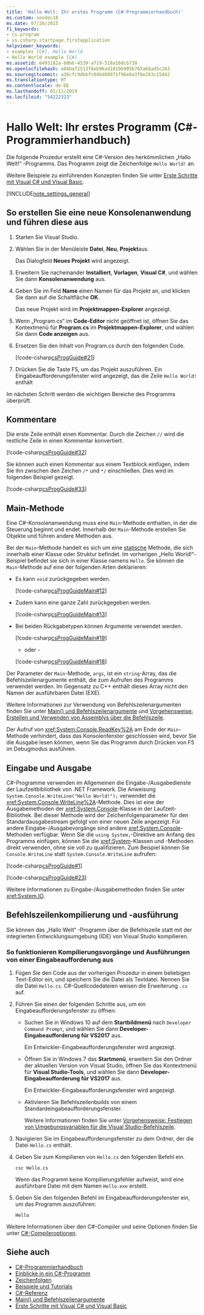```yaml
---
title: 'Hallo Welt: Ihr erstes Programm (C#-Programmierhandbuch)'
ms.custom: seodec18
ms.date: 07/20/2015
f1_keywords:
- cs.program
- vs.csharp.startpage.firstapplication
helpviewer_keywords:
- examples [C#], Hello World
- Hello World example [C#]
ms.assetid: 6493182a-b0b6-4539-a719-518a168cb730
ms.openlocfilehash: e84baf2513f6eb96ad1819b995b765a66ad5c263
ms.sourcegitcommit: a36cfc9dbbfc04bd88971f96e8a3f8e283c15d42
ms.translationtype: HT
ms.contentlocale: de-DE
ms.lasthandoff: 01/11/2019
ms.locfileid: "54222323"
---
```

# <a name="hello-world----your-first-program-c-programming-guide"></a>Hallo Welt: Ihr erstes Programm (C#-Programmierhandbuch)

Die folgende Prozedur erstellt eine C#-Version des herkömmlichen „Hallo Welt!“ -Programms. Das Programm zeigt die Zeichenfolge `Hello World!` an.

Weitere Beispiele zu einführenden Konzepten finden Sie unter [Erste Schritte mit Visual C# und Visual Basic](/visualstudio/ide/getting-started-with-visual-csharp-and-visual-basic).

[!INCLUDE[note_settings_general](~/includes/note-settings-general-md.md)]

## <a name="to-create-and-run-a-console-application"></a>So erstellen Sie eine neue Konsolenanwendung und führen diese aus

1. Starten Sie Visual Studio.

2. Wählen Sie in der Menüleiste **Datei**, **Neu**, **Projekt**aus.

     Das Dialogfeld **Neues Projekt** wird angezeigt.

3. Erweitern Sie nacheinander **Installiert**, **Vorlagen**, **Visual C#**, und wählen Sie dann **Konsolenanwendung** aus.

4. Geben Sie im Feld **Name** einen Namen für das Projekt an, und klicken Sie dann auf die Schaltfläche **OK**.

     Das neue Projekt wird im **Projektmappen-Explorer** angezeigt.

5. Wenn „Program.cs“ im **Code-Editor** nicht geöffnet ist, öffnen Sie das Kontextmenü für **Program.cs** im **Projektmappen-Explorer**, und wählen Sie dann **Code anzeigen** aus.

6. Ersetzen Sie den Inhalt von Program.cs durch den folgenden Code.

     [!code-csharp[csProgGuide#21](../../../csharp/programming-guide/inside-a-program/codesnippet/CSharp/hello-world-your-first-program_1.cs)]

7. Drücken Sie die Taste F5, um das Projekt auszuführen. Ein Eingabeaufforderungsfenster wird angezeigt, das die Zeile `Hello World!` enthält

Im nächsten Schritt werden die wichtigen Bereiche des Programms überprüft.

## <a name="comments"></a>Kommentare

Die erste Zeile enthält einen Kommentar. Durch die Zeichen `//` wird die restliche Zeile in einen Kommentar konvertiert.

[!code-csharp[csProgGuide#32](../../../csharp/programming-guide/inside-a-program/codesnippet/CSharp/hello-world-your-first-program_2.cs)]

Sie können auch einen Kommentar aus einem Textblock einfügen, indem Sie ihn zwischen den Zeichen `/*` und `*/` einschließen. Dies wird im folgenden Beispiel gezeigt.

[!code-csharp[csProgGuide#33](../../../csharp/programming-guide/inside-a-program/codesnippet/CSharp/hello-world-your-first-program_3.cs)]

## <a name="main-method"></a>Main-Methode

Eine C#-Konsolenanwendung muss eine `Main`-Methode enthalten, in der die Steuerung beginnt und endet. Innerhalb der `Main`-Methode erstellen Sie Objekte und führen andere Methoden aus.

Bei der `Main`-Methode handelt es sich um eine [statische](../../../csharp/language-reference/keywords/static.md) Methode, die sich innerhalb einer Klasse oder Struktur befindet. Im vorherigen „Hello World!“-Beispiel befindet sie sich in einer Klasse namens `Hello`. Sie können die `Main`-Methode auf eine der folgenden Arten deklarieren:

- Es kann `void` zurückgegeben werden.

     [!code-csharp[csProgGuideMain#12](../../../csharp/programming-guide/inside-a-program/codesnippet/CSharp/hello-world-your-first-program_4.cs)]

- Zudem kann eine ganze Zahl zurückgegeben werden.

     [!code-csharp[csProgGuideMain#13](../../../csharp/programming-guide/inside-a-program/codesnippet/CSharp/hello-world-your-first-program_5.cs)]

- Bei beiden Rückgabetypen können Argumente verwendet werden.

     [!code-csharp[csProgGuideMain#19](../../../csharp/programming-guide/inside-a-program/codesnippet/CSharp/hello-world-your-first-program_6.cs)]

     - oder -

     [!code-csharp[csProgGuideMain#18](../../../csharp/programming-guide/inside-a-program/codesnippet/CSharp/hello-world-your-first-program_7.cs)]

Der Parameter der `Main`-Methode, `args`, ist ein `string`-Array, das die Befehlszeilenargumente enthält, die zum Aufrufen des Programms verwendet werden. Im Gegensatz zu C++ enthält dieses Array nicht den Namen der ausführbaren Datei (EXE).

Weitere Informationen zur Verwendung von Befehlszeilenargumenten finden Sie unter [Main() und Befehlszeilenargumente](../../../csharp/programming-guide/main-and-command-args/index.md) und [Vorgehensweise: Erstellen und Verwenden von Assemblys über die Befehlszeile](../../../csharp/programming-guide/concepts/assemblies-gac/how-to-create-and-use-assemblies-using-the-command-line.md).

Der Aufruf von <xref:System.Console.ReadKey%2A> am Ende der `Main`-Methode verhindert, dass das Konsolenfenster geschlossen wird, bevor Sie die Ausgabe lesen können, wenn Sie das Programm durch Drücken von F5 im Debugmodus ausführen.

## <a name="input-and-output"></a>Eingabe und Ausgabe

C#-Programme verwenden im Allgemeinen die Eingabe-/Ausgabedienste der Laufzeitbibliothek von .NET Framework. Die Anweisung `System.Console.WriteLine("Hello World!");` verwendet die <xref:System.Console.WriteLine%2A>-Methode. Dies ist eine der Ausgabemethoden der <xref:System.Console>-Klasse in der Laufzeit-Bibliothek. Bei dieser Methode wird der Zeichenfolgenparameter für den Standardausgabestream gefolgt von einer neuen Zeile angezeigt. Für andere Eingabe-/Ausgabevorgänge sind andere <xref:System.Console>-Methoden verfügbar. Wenn Sie die `using System;`-Direktive am Anfang des Programms einfügen, können Sie die <xref:System>-Klassen und -Methoden direkt verwenden, ohne sie voll zu qualifizieren. Zum Beispiel können Sie `Console.WriteLine` statt `System.Console.WriteLine` aufrufen:

[!code-csharp[csProgGuide#1](../../../csharp/programming-guide/inside-a-program/codesnippet/CSharp/hello-world-your-first-program_8.cs)]

[!code-csharp[csProgGuide#23](../../../csharp/programming-guide/inside-a-program/codesnippet/CSharp/hello-world-your-first-program_9.cs)]

Weitere Informationen zu Eingabe-/Ausgabemethoden finden Sie unter <xref:System.IO>.

## <a name="command-line-compilation-and-execution"></a>Befehlszeilenkompilierung und -ausführung

Sie können das „Hallo Welt“ -Programm über die Befehlszeile statt mit der integrierten Entwicklungsumgebung (IDE) von Visual Studio kompilieren.

### <a name="to-compile-and-run-from-a-command-prompt"></a>So funktionieren Kompilierungsvorgänge und Ausführungen von einer Eingabeaufforderung aus

1. Fügen Sie den Code aus der vorherigen Prozedur in einem beliebigen Text-Editor ein, und speichern Sie die Datei als Textdatei. Nennen Sie die Datei `Hello.cs`. C#-Quellcodedateien weisen die Erweiterung `.cs` auf.

2. Führen Sie einen der folgenden Schritte aus, um ein Eingabeaufforderungsfenster zu öffnen:

    - Suchen Sie in Windows 10 auf dem **Startbildmenü** nach `Developer Command Prompt`, und wählen Sie dann **Developer-Eingabeaufforderung für VS2017** aus.

         Ein Entwickler-Eingabeaufforderungsfenster wird angezeigt.

    - Öffnen Sie in Windows 7 das **Startmenü**, erweitern Sie den Ordner der aktuellen Version von Visual Studio, öffnen Sie das Kontextmenü für **Visual Studio-Tools**, und wählen Sie dann **Developer-Eingabeaufforderung für VS2017** aus.

         Ein Entwickler-Eingabeaufforderungsfenster wird angezeigt.

    - Aktivieren Sie Befehlszeilenbuilds von einem Standardeingabeaufforderungsfenster.

         Weitere Informationen finden Sie unter [Vorgehensweise: Festlegen von Umgebungsvariablen für die Visual Studio-Befehlszeile](../../../csharp/language-reference/compiler-options/how-to-set-environment-variables-for-the-visual-studio-command-line.md).

3. Navigieren Sie im Eingabeaufforderungsfenster zu dem Ordner, der die Datei `Hello.cs` enthält.

4. Geben Sie zum Kompilieren von `Hello.cs` den folgenden Befehl ein.

     `csc Hello.cs`

     Wenn das Programm keine Kompilierungsfehler aufweist, wird eine ausführbare Datei mit dem Namen `Hello.exe` erstellt.

5. Geben Sie den folgenden Befehl im Eingabeaufforderungsfenster ein, um das Programm auszuführen:

     `Hello`

 Weitere Informationen über den C#-Compiler und seine Optionen finden Sie unter [C#-Compileroptionen](../../../csharp/language-reference/compiler-options/index.md).

## <a name="see-also"></a>Siehe auch

- [C#-Programmierhandbuch](../../../csharp/programming-guide/index.md)
- [Einblicke in ein C#-Programm](../../../csharp/programming-guide/inside-a-program/index.md)
- [Zeichenfolgen](../../../csharp/programming-guide/strings/index.md)
- [Beispiele und Tutorials](../../../samples-and-tutorials/index.md)
- [C#-Referenz](../../../csharp/language-reference/index.md)
- [Main() und Befehlszeilenargumente](../../../csharp/programming-guide/main-and-command-args/index.md)
- [Erste Schritte mit Visual C# und Visual Basic](/visualstudio/ide/getting-started-with-visual-csharp-and-visual-basic)